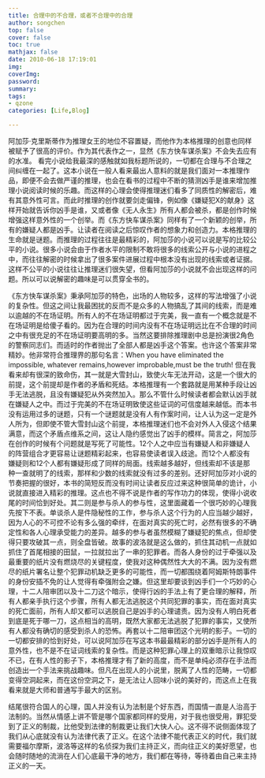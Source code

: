 ```yaml
---
title: 合理中的不合理，或者不合理中的合理
author: songchen
top: false
cover: false
toc: true
mathjax: false
date: 2010-06-18 17:19:01
img:
coverImg:
password:
summary:
tags:
- qzone
categories: [Life,Blog]

---
```


阿加莎·克里斯蒂作为推理女王的地位不容置疑，而他作为本格推理的创意也同样被赋予了很高的评价。作为其代表作之一，显然《东方快车谋杀案》不会失去应有的水准。 看完小说给我最深的感触就如我标题所说的，一切都在合理与不合理之间纠缠在一起了。这本小说在一般人看来最出人意料的就是我们面对一本推理作品，即便不会去做严谨的推理，也会在看书的过程中不断的猜测凶手是谁来增加推理小说阅读时候的乐趣。而这样的心理会使得推理迷们看多了同质性的解密后，难有其意外性可言。而此时推理的创作就要剑走偏锋，例如像《嫌疑犯X的献身》这样开始就告诉你凶手是谁，又或者像《无人永生》所有人都会被杀，都是创作时候增强这样意外性的一个创举。而《东方快车谋杀案》同样有了一个新颖的创举，所有的嫌疑人都是凶手。让读者在阅读之后惊叹作者的想象力和创造力。本格推理的生命就是谜题。而推理的过程往往是最精彩的，阿加莎的小说可以说是写的比较公平的小说。很多小说会由于作者水平的限制不敢将很多的线索公开与小说的进程之中，而往往解密的时候拿出了很多案件进展过程中根本没有出现的线索或者证据。这样不公平的小说往往让推理迷们很失望，但看阿加莎的小说就不会出现这样的问题。所以可以说解密的趣味是可以贯穿全书的。

《东方快车谋杀案》秉承阿加莎的特色，出场的人物较多，这样的写法增强了小说的复杂性。但这之间让我最困扰的反而不是众多的人物搞乱了其间的线索，而是难以逾越的不在场证明。所有人的不在场证明都过于完美，我一直有一个概念就是不在场证明是给傻子看的。因为在合理的时间内没有不在场证明远比在不合理的时间之中有很充足的不在场证明要高明的多。当然这要排除推理剧中总是扮演很2角色的警察同志们。而适时的作者抛出了全部人都是凶手这个答案。也许这个答案非常精妙。他非常符合推理界的那句名言：When you have eliminated the impossible, whatever remains,however improbable,must be the truth! 但在我看来却有很深的致命伤，其一就是大雪封山，致使火车无法开动，这是一个很大的前提，这个前提却是作者的矛盾和死结。本格推理有一个套路就是用某种手段让凶手无法逃脱，且没有嫌疑犯从外突然加入。那么不管什么时候读者都会默认凶手就在嫌疑人之中。而过于完美的不在场证明致使这些证词的可信度越来越低。而本书没有运用过多的谜题，只有一个谜题就是没有人有作案时间，让人认为这一定是外人所为，但即使不管大雪封山这个前提，本格推理迷们也不会对外人入侵这个结果满意，而这个矛盾点维系之间，这让人隐约感觉出了凶手的模样。简言之，阿加莎在创作的时候有个问题就是写死了可能性。12个人之中应当有嫌疑人和非嫌疑人的阵营组合才更容易让谜题精彩起来，也容易使读者误入歧途。而12个人都没有嫌疑则和12个人都有嫌疑形成了同样的局面。线索越多越好，但线索却不该是那种一查就明了的线索，那样和少数的线索就没有过多的差别。还好阿加莎对小说的节奏把握的很好，本书的简短反而没有时间让读者反应过来这种很简单的诡计，小说就直接进入精彩的推理。这点也不得不说是作者的写作功力的体现，使得小说收尾的时间恰到好处。其二则是参与杀人的参与性，这里面藏着一个很巧妙的心理我先按下不表。单谈杀人是件隐秘性的工作，参与杀人这个行为的人应当越少越好，因为人心的不可控不论有多么强的牵绊，在面对真实的死亡时，必然有很多的不确定性和各人心理承受能力的差异。越多的参与者虽然模糊了嫌疑犯的焦点，但却使得只要攻破其一点，则全盘皆破。故事的波洛就是这么做的，抓住其动机一点就如抓住了首尾相接的田鼠，一拉就拉出了一串的犯罪者。而各人身份的过于牵强以及最重要的纸片没有燃烧尽的关键程度，使我对这种偶然性大大的不满。因为没有燃尽的纸片署名让整个犯罪动机缺乏更多的可能性，而一切都围绕着阿姆斯特朗事件的身份安插不免的让人觉得有牵强附会之嫌。但这里却要谈到凶手们一个巧妙的心理，十二人陪审团以及十二刀这个暗示，使得行凶的手法上有了更合理的解释，所有人都亲手执行这个步骤，所有人都无法逃脱这个共同犯罪的事实，而在面对真实的死亡面前，所有人却又都可以逃脱自己是凶手的心理谴责。因为没有人明白死者到底是死于哪一刀，这点相当的高明，既然大家都无法逃脱了犯罪的事实，又使所有人都没有确切的感受到杀人的恐怖。再套以十二陪审团这个光明的影子。一切的一切都安排的恰到好处，可以说阿加莎在写这本书最最精彩的部分凶手是所有人的意外性，也不是不在证词线索的复杂性。而是这种犯罪心理上的双重暗示让我惊叹不已，在有人性的影子下，本格推理才有了新的高度，而不是单纯必须存在手法而创造出一个手法来挑战趣味。但凡在出现人的小说里，脱离了人性的范畴，一切都变得空洞起来，而在这份空洞之下，是无法让人回味小说的美好的，而这点上在我看来就是大师和普通写手最大的区别。

结尾很符合国人的心理，国人并没有认为法制是个好东西，而国情一直是人治高于法制的。当然从情感上讲不管是哪个国家都同样的受用，对于我也很受用，罪犯受到了正义的制裁，比他受到法律的制裁更让我们大快人心。这不得不说侧面体现了我们从心底就没有认为法律代表了正义。在这个法律不能代表正义的时代，我们就需要福尔摩斯，波洛等这样的名侦探为我们主持正义，而向往正义的美好愿望，也会随时随地的流淌在人们心底最干净的地方，我们都在等待，等待着由自己来主持正义的一天。